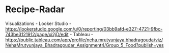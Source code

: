 # Recipe-Radar

Visualizations - Looker Studio - https://lookerstudio.google.com/u/0/reporting/03bb9afd-e327-4721-9fbc-743be3121912/page/xi2jD/edit 
               - Tableau - https://public.tableau.com/app/profile/neha.mrutyunjaya.bhadragouda/viz/NehaMrutyunjaya_Bhadragoudar_Assignment4/Group_5_Food?publish=yes 

 
